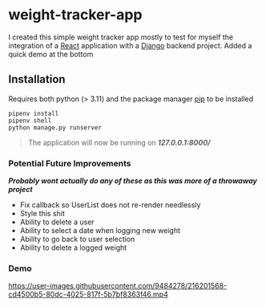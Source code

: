 # weight-tracker-app

I created this simple weight tracker app mostly to test for myself the integration of a [React](https://reactjs.org/) application with a [Django](https://www.djangoproject.com/) backend project. Added a quick demo at the bottom

## Installation

Requires both python (> 3.11) and the package manager [pip](https://pip.pypa.io/en/stable/) to be installed

```shell
pipenv install
pipenv shell
python manage.py runserver
```

> The application will now be running on **_127.0.0.1:8000/_**

### Potential Future Improvements

**_Probably wont actually do any of these as this was more of a throwaway project_**

- Fix callback so UserList does not re-render needlessly
- Style this shit
- Ability to delete a user
- Ability to select a date when logging new weight
- Ability to go back to user selection
- Ability to delete a logged weight

### Demo


https://user-images.githubusercontent.com/9484278/216201568-cd4500b5-80dc-4025-817f-5b7bf8363f46.mp4

